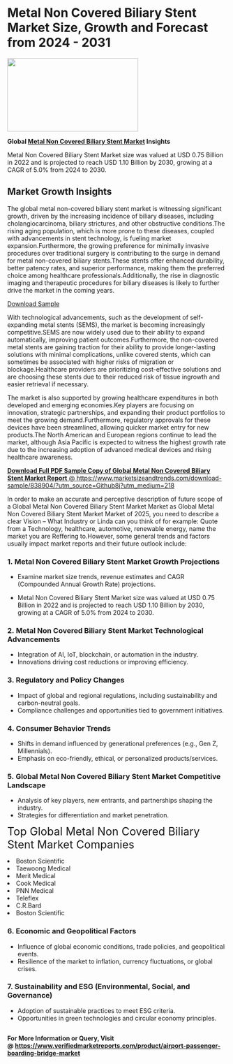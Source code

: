 <H1>Metal Non Covered Biliary Stent Market Size, Growth and Forecast from 2024 - 2031</H1><img class="aligncenter size-medium wp-image-584254" src="https://thirdeyenews.in/wp-content/uploads/2024/09/Global-Market-Research-300x168.jpeg" alt="" width="300" height="168" /><p><strong>Global&nbsp;<a href="https://www.marketsizeandtrends.com/download-sample/838904/?utm_source=Github8j?utm_medium=218">Metal Non Covered Biliary Stent Market</a> Insights</strong></p><p>Metal Non Covered Biliary Stent Market size was valued at USD 0.75 Billion in 2022 and is projected to reach USD 1.10 Billion by 2030, growing at a CAGR of 5.0% from 2024 to 2030.</p><p><h2>Market Growth Insights</h2> <p>The global metal non-covered biliary stent market is witnessing significant growth, driven by the increasing incidence of biliary diseases, including cholangiocarcinoma, biliary strictures, and other obstructive conditions.The rising aging population, which is more prone to these diseases, coupled with advancements in stent technology, is fueling market expansion.Furthermore, the growing preference for minimally invasive procedures over traditional surgery is contributing to the surge in demand for metal non-covered biliary stents.These stents offer enhanced durability, better patency rates, and superior performance, making them the preferred choice among healthcare professionals.Additionally, the rise in diagnostic imaging and therapeutic procedures for biliary diseases is likely to further drive the market in the coming years.</p> <p><a href="#">Download Sample</a></p> <p>With technological advancements, such as the development of self-expanding metal stents (SEMS), the market is becoming increasingly competitive.SEMS are now widely used due to their ability to expand automatically, improving patient outcomes.Furthermore, the non-covered metal stents are gaining traction for their ability to provide longer-lasting solutions with minimal complications, unlike covered stents, which can sometimes be associated with higher risks of migration or blockage.Healthcare providers are prioritizing cost-effective solutions and are choosing these stents due to their reduced risk of tissue ingrowth and easier retrieval if necessary.</p> <p>The market is also supported by growing healthcare expenditures in both developed and emerging economies.Key players are focusing on innovation, strategic partnerships, and expanding their product portfolios to meet the growing demand.Furthermore, regulatory approvals for these devices have been streamlined, allowing quicker market entry for new products.The North American and European regions continue to lead the market, although Asia Pacific is expected to witness the highest growth rate due to the increasing adoption of advanced medical devices and rising healthcare awareness.</p> <p><a href="#"></p><p><span class=""><strong>Download Full PDF Sample Copy of Global Metal Non Covered Biliary Stent Market Report</strong> @ <a href="https://www.marketsizeandtrends.com/download-sample/838904/?utm_source=Github8j?utm_medium=218" target="_blank">https://www.marketsizeandtrends.com/download-sample/838904/?utm_source=Github8j?utm_medium=218</a></span></p><p>In order to make an accurate and perceptive description of future scope of a Global&nbsp;Metal Non Covered Biliary Stent Market Market as Global&nbsp;Metal Non Covered Biliary Stent Market Market of 2025, you need to describe a clear Vision &ndash; What Industry or Linda can you think of for example: Quote from a Technology, healthcare, automotive, renewable energy, name the market you are Reffering to.However, some general trends and factors usually impact market reports and their future outlook include:</p><h3>1.&nbsp;<strong>Metal Non Covered Biliary Stent Market Growth Projections</strong></h3><ul><li>Examine market size trends, revenue estimates and CAGR (Compounded Annual Growth Rate) projections.</li><li><p>Metal Non Covered Biliary Stent Market size was valued at USD 0.75 Billion in 2022 and is projected to reach USD 1.10 Billion by 2030, growing at a CAGR of 5.0% from 2024 to 2030.</p></li></ul><h3>2.&nbsp;<strong>Metal Non Covered Biliary Stent Market Technological Advancements</strong></h3><ul><li>Integration of AI, IoT, blockchain, or automation in the industry.</li><li>Innovations driving cost reductions or improving efficiency.</li></ul><h3>3.&nbsp;<strong>Regulatory and Policy Changes</strong></h3><ul><li>Impact of global and regional regulations, including sustainability and carbon-neutral goals.</li><li>Compliance challenges and opportunities tied to government initiatives.</li></ul><h3>4.&nbsp;<strong>Consumer Behavior Trends</strong></h3><ul><li>Shifts in demand influenced by generational preferences (e.g., Gen Z, Millennials).</li><li>Emphasis on eco-friendly, ethical, or personalized products/services.</li></ul><h3>5.&nbsp;<strong>Global Metal Non Covered Biliary Stent Market Competitive Landscape</strong></h3><ul><li>Analysis of key players, new entrants, and partnerships shaping the industry.</li><li>Strategies for differentiation and market penetration.</li></ul><p data-pm-slice="1 1 []"><span style="color: inherit; font-family: inherit; font-size: 25px;">Top Global Metal Non Covered Biliary Stent Market Companies</span></p><div class="" data-test-id=""><p><li>Boston Scientific</li><li> Taewoong Medical</li><li> Merit Medical</li><li> Cook Medical</li><li> PNN Medical</li><li> Teleflex</li><li> C.R.Bard</li><li> Boston Scientific</li></p></div><h3>6.&nbsp;<strong>Economic and Geopolitical Factors</strong></h3><ul><li>Influence of global economic conditions, trade policies, and geopolitical events.</li><li>Resilience of the market to inflation, currency fluctuations, or global crises.</li></ul><h3>7.&nbsp;<strong>Sustainability and ESG (Environmental, Social, and Governance)</strong></h3><ul><li>Adoption of sustainable practices to meet ESG criteria.</li><li>Opportunities in green technologies and circular economy principles.</li></ul><h2><strong style="font-size: 14px;">For More Information or Query, Visit @&nbsp;</strong><a style="background-color: #ffffff; font-size: 14px;" href="https://www.marketsizeandtrends.com/report/metal-non-covered-biliary-stent-market/" target="_blank">https://www.verifiedmarketreports.com/product/airport-passenger-boarding-bridge-market</a></h2>